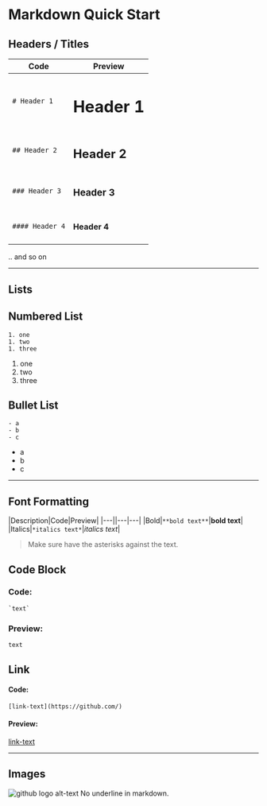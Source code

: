 # Markdown Quick Start


## Headers / Titles

|Code|Preview|
|---|---|
|`# Header 1`|<h1>Header 1</h1>|
|`## Header 2`|<h2>Header 2</h2>|
|`### Header 3`|<h3>Header 3</h3>|
|`#### Header 4`|<h4>Header 4</h4>|

.. and so on


---

## Lists



## Numbered List

```
1. one
1. two
1. three
```

1. one
1. two
1. three


## Bullet List

```
- a
- b
- c
```
- a
- b
- c

---

## Font Formatting



|Description|Code|Preview|
|---||---|---|
|Bold|`**bold text**`|**bold text**|
|Italics|`*italics text*`|*italics text*|

> Make sure have the asterisks against the text.



## Code Block

### Code:
`` `text` ``

### Preview:
`text`


## Link

#### Code:
```
[link-text](https://github.com/)
```
#### Preview:
[link-text](https://github.com/)

---

## Images

![github logo alt-text](https://assets-cdn.github.com/images/modules/logos_page/GitHub-Mark.png)
No underline in markdown.
